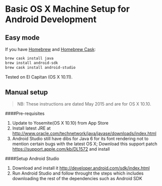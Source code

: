# Basic OS X Machine Setup for Android Development

## Easy mode

If you have [Homebrew](http://brew.sh/) and [Homebrew Cask](https://caskroom.github.io/):

```sh
brew cask install java
brew install android-sdk
brew cask install android-studio
```

Tested on El Capitan (OS X 10.11).

## Manual setup

> NB: These instructions are dated May 2015 and are for OS X 10.10.

####Pre-requisites
1. Update to Yosemite(OS X 10.10) from App Store
2. Install latest JRE at http://www.oracle.com/technetwork/java/javase/downloads/index.html
3. Android Studio still have dibs for Java 6 for its font rendering not to mention certain bugs with the latest OS X; Download this support patch https://support.apple.com/kb/DL1572 and install

####Setup Android Studio
1. Download and install it http://developer.android.com/sdk/index.html
2. Run Android Studio and follow throught the steps which includes downloading the rest of the dependencies such as Android SDK

